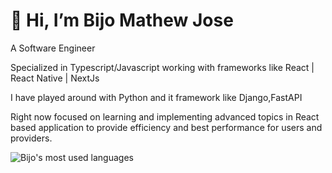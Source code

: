 # 👋 Hi, I’m Bijo Mathew Jose
 
A Software Engineer

Specialized in Typescript/Javascript working with frameworks like React | React Native | NextJs

I have played around with Python and it framework like Django,FastAPI 

Right now focused on learning and implementing advanced topics in React based application to provide efficiency and best performance for users and providers.  
 
![Bijo's most used languages](https://github-readme-stats.sabesansathananthan.vercel.app/api/top-langs/?username=bijomathewjose&layout=compact&theme=radical)
<!---
bijomathewjose/bijomathewjose is a ✨ special ✨ repository because its `README.md` (this file) appears on your GitHub profile.
You can click the Preview link to take a look at your changes.
--->
